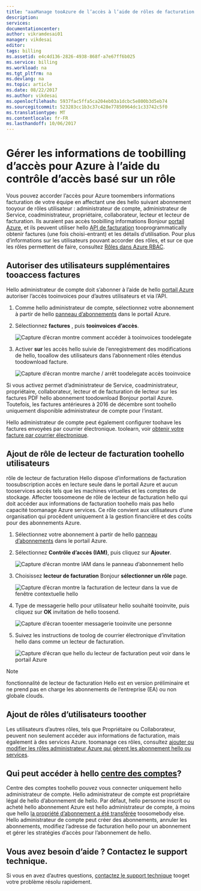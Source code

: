```yaml
---
title: "aaaManage tooAzure de l’accès à l’aide de rôles de facturation | Documents Microsoft"
description: 
services: 
documentationcenter: 
author: vikramdesai01
manager: vikdesai
editor: 
tags: billing
ms.assetid: e4c4d136-2826-4938-868f-a7e67ff6b025
ms.service: billing
ms.workload: na
ms.tgt_pltfrm: na
ms.devlang: na
ms.topic: article
ms.date: 08/22/2017
ms.author: vikdesai
ms.openlocfilehash: 5937fac5ffa5ca204eb03a1dcbc5e800b3d5eb74
ms.sourcegitcommit: 523283cc1b3c37c428e77850964dc1c33742c5f0
ms.translationtype: MT
ms.contentlocale: fr-FR
ms.lasthandoff: 10/06/2017
---
```

# <a name="manage-access-toobilling-information-for-azure-using-role-based-access-control"></a>Gérer les informations de toobilling d’accès pour Azure à l’aide du contrôle d’accès basé sur un rôle

Vous pouvez accorder l’accès pour Azure toomembers informations facturation de votre équipe en affectant une des hello suivant abonnement tooyour de rôles utilisateur : administrateur de compte, administrateur de Service, coadministrateur, propriétaire, collaborateur, lecteur et lecteur de facturation. Ils auraient pas accès toobilling informations Bonjour [portail Azure](https://portal.azure.com/), et ils peuvent utiliser hello [API de facturation](billing-usage-rate-card-overview.md) tooprogrammatically obtenir factures (une fois choisi-entrant) et les détails d’utilisation. Pour plus d’informations sur les utilisateurs pouvant accorder des rôles, et sur ce que les rôles permettent de faire, consultez [Rôles dans Azure RBAC](../active-directory/role-based-access-built-in-roles.md).

## <a name="opt-in"></a>Autoriser des utilisateurs supplémentaires tooaccess factures

Hello administrateur de compte doit s’abonner à l’aide de hello [portail Azure](https://portal.azure.com/) autoriser l’accès tooinvoices pour d’autres utilisateurs et via l’API.

1. Comme hello administrateur de compte, sélectionnez votre abonnement à partir de hello [panneau d’abonnements](https://portal.azure.com/#blade/Microsoft_Azure_Billing/SubscriptionsBlade) dans le portail Azure.

1. Sélectionnez **factures** , puis **tooinvoices d’accès**.

    ![Capture d’écran montre comment accéder à tooinvoices toodelegate](./media/billing-manage-access/AA-optin.png)

1. Activer **sur** les accès hello suivie de l’enregistrement des modifications de hello, tooallow des utilisateurs dans l’abonnement rôles étendus toodownload facture.

    ![Capture d’écran montre marche / arrêt toodelegate accès tooinvoice](./media/billing-manage-access/AA-optinAllow.png)

Si vous activez permet d’administrateur de Service, coadministrateur, propriétaire, collaborateur, lecteur et de facturation de lecteur sur les factures PDF hello abonnement toodownload Bonjour portail Azure. Toutefois, les factures antérieures à 2016 de décembre sont toohello uniquement disponible administrateur de compte pour l’instant.

Hello administrateur de compte peut également configurer toohave les factures envoyées par courrier électronique. toolearn, voir [obtenir votre facture par courrier électronique](billing-download-azure-invoice-daily-usage-date.md).

## <a name="adding-users-toohello-billing-reader-role"></a>Ajout de rôle de lecteur de facturation toohello utilisateurs

rôle de lecteur de facturation Hello dispose d’informations de facturation toosubscription accès en lecture seule dans le portail Azure et aucun tooservices accès tels que les machines virtuelles et les comptes de stockage. Affecter toosomeone de rôle de lecteur de facturation hello qui doit accéder aux informations de facturation toohello mais pas hello capacité toomanage Azure services. Ce rôle convient aux utilisateurs d’une organisation qui procèdent uniquement à la gestion financière et des coûts pour des abonnements Azure.

1. Sélectionnez votre abonnement à partir de hello [panneau d’abonnements](https://portal.azure.com/#blade/Microsoft_Azure_Billing/SubscriptionsBlade) dans le portail Azure.

1. Sélectionnez **Contrôle d’accès (IAM)**, puis cliquez sur **Ajouter**.

    ![Capture d’écran montre IAM dans le panneau d’abonnement hello](./media/billing-manage-access/select-iam.PNG)

1. Choisissez **lecteur de facturation** Bonjour **sélectionner un rôle** page.

    ![Capture d’écran montre la facturation de lecteur dans la vue de fenêtre contextuelle hello](./media/billing-manage-access/select-roles.PNG)

1. Type de messagerie hello pour utilisateur hello souhaité tooinvite, puis cliquez sur **OK** invitation de hello toosend.

    ![Capture d’écran tooenter messagerie tooinvite une personne](./media/billing-manage-access/add-user.PNG)

1. Suivez les instructions de toolog de courrier électronique d’invitation hello dans comme un lecteur de facturation.

    ![Capture d’écran que hello du lecteur de facturation peut voir dans le portail Azure](./media/billing-manage-access/billing-reader-view.png)

> [!NOTE]
> fonctionnalité de lecteur de facturation Hello est en version préliminaire et ne prend pas en charge les abonnements de l’entreprise (EA) ou non globale clouds.

## <a name="adding-users-tooother-roles"></a>Ajout de rôles d’utilisateurs tooother

Les utilisateurs d’autres rôles, tels que Propriétaire ou Collaborateur, peuvent non seulement accéder aux informations de facturation, mais également à des services Azure. toomanage ces rôles, consultez [ajouter ou modifier les rôles administrateur Azure qui gèrent les abonnement hello ou services](billing-add-change-azure-subscription-administrator.md).

## <a name="who-can-access-hello-account-centerhttpsaccountwindowsazurecom"></a>Qui peut accéder à hello [centre des comptes](https://account.windowsazure.com)?

Centre des comptes toohello pouvez vous connecter uniquement hello administrateur de compte. Hello administrateur de compte est propriétaire légal de hello d’abonnement de hello. Par défaut, hello personne inscrit ou acheté hello abonnement Azure est hello administrateur de compte, à moins que hello [la propriété d’abonnement a été transférée](billing-subscription-transfer.md) toosomebody else. Hello administrateur de compte peut créer des abonnements, annuler les abonnements, modifiez l’adresse de facturation hello pour un abonnement et gérer les stratégies d’accès pour l’abonnement de hello.

## <a name="need-help-contact-support"></a>Vous avez besoin d’aide ? Contactez le support technique.

Si vous en avez d’autres questions, [contactez le support technique](https://portal.azure.com/?#blade/Microsoft_Azure_Support/HelpAndSupportBlade) tooget votre problème résolu rapidement.
